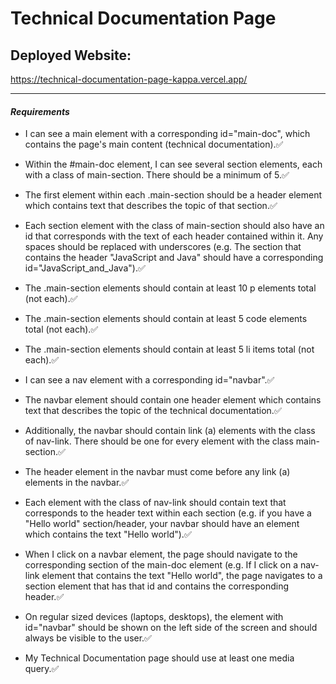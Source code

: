 # Technical Documentation Page

## Deployed Website:
https://technical-documentation-page-kappa.vercel.app/

***

#### *Requirements*
- I can see a main element with a corresponding id="main-doc", which contains the page's main content (technical documentation).✅

- Within the #main-doc element, I can see several section elements, each with a class of main-section. There should be a minimum of 5.✅

- The first element within each .main-section should be a header element which contains text that describes the topic of that section.✅

- Each section element with the class of main-section should also have an id that corresponds with the text of each header contained within it. Any spaces should be replaced with underscores (e.g. The section that contains the header "JavaScript and Java" should have a corresponding id="JavaScript_and_Java").✅

- The .main-section elements should contain at least 10 p elements total (not each).✅

- The .main-section elements should contain at least 5 code elements total (not each).✅

- The .main-section elements should contain at least 5 li items total (not each).✅

- I can see a nav element with a corresponding id="navbar".✅

- The navbar element should contain one header element which contains text that describes the topic of the technical documentation.✅

- Additionally, the navbar should contain link (a) elements with the class of nav-link. There should be one for every element with the class main-section.✅

- The header element in the navbar must come before any link (a) elements in the navbar.✅

- Each element with the class of nav-link should contain text that corresponds to the header text within each section (e.g. if you have a "Hello world" section/header, your navbar should have an element which contains the text "Hello world").✅

- When I click on a navbar element, the page should navigate to the corresponding section of the main-doc element (e.g. If I click on a nav-link element that contains the text "Hello world", the page navigates to a section element that has that id and contains the corresponding header.✅

- On regular sized devices (laptops, desktops), the element with id="navbar" should be shown on the left side of the screen and should always be visible to the user.✅

- My Technical Documentation page should use at least one media query.✅

